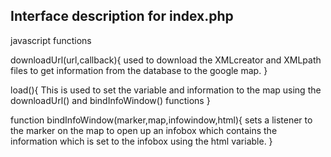 Interface description for index.php
-----------------------------------

javascript functions

downloadUrl(url,callback){
used to download the XMLcreator and XMLpath files to get information from the database to the google map.
}


load(){
This is used to set the variable and information to the map using the downloadUrl() and bindInfoWindow() functions
}

function bindInfoWindow(marker,map,infowindow,html){
sets a listener to the marker on the map to open up an infobox which contains the information which is set to the infobox using the html variable.
}
